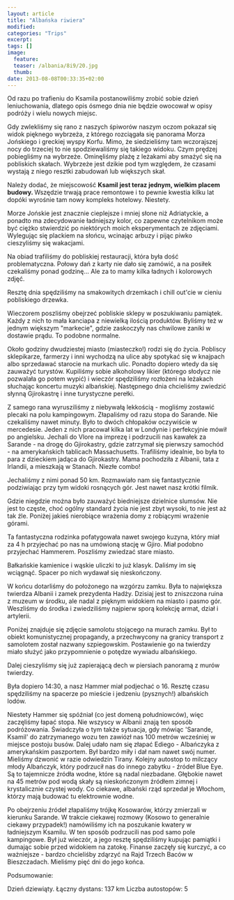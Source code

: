 ```yaml
---
layout: article
title: "Albańska riwiera"
modified:
categories: "Trips"
excerpt:
tags: []
image:
  feature:
  teaser: /albania/8i9/20.jpg
  thumb:
date: 2013-08-08T00:33:35+02:00
---
```


Od razu po trafieniu do Ksamila postanowiliśmy zrobić sobie dzień leniuchowania, dlatego opis ósmego dnia nie będzie owocował w opisy podróży i wielu nowych miejsc.

Gdy zwlekliśmy się rano z naszych śpiworów naszym oczom pokazał się widok pięknego wybrzeża, z którego rozciągała się panorama Morza Jońskiego i greckiej wyspy Korfu. Mimo, że siedzieliśmy tam wczorajszej nocy do trzeciej to nie spodziewaliśmy się takiego widoku. Czym prędzej pobiegliśmy na wybrzeże. Ominęliśmy plażę z leżakami aby smażyć się na pobliskich skałach. Wybrzeże jest dzikie pod tym względem, że czasami wystają z niego resztki zabudowań lub większych skał.

Należy dodać, że miejscowość <b>Ksamil jest teraz jednym, wielkim placem budowy. </b>Wszędzie trwają prace remontowe i to pewnie kwestia kilku lat dopóki wyrośnie tam nowy kompleks hotelowy. Niestety.

Morze Jońskie jest znacznie cieplejsze i mniej słone niż Adriatyckie, a ponadto ma zdecydowanie ładniejszy kolor, co zapewne czytelnikom może być ciężko stwierdzić po niektórych moich eksperymentach ze zdjęciami. Wylegując się plackiem na słońcu, wcinając arbuzy i pijąc piwko cieszyliśmy się wakacjami.

Na obiad trafiliśmy do pobliskiej restauracji, która była dość problematyczna. Połowy dań z karty nie dało się zamówić, a na posiłek czekaliśmy ponad godzinę... Ale za to mamy kilka ładnych i kolorowych zdjęć.




Resztę dnia spędziliśmy na smakowitych drzemkach i chill out'cie w cieniu pobliskiego drzewka.




Wieczorem poszliśmy obejrzeć pobliskie sklepy w poszukiwaniu pamiątek. Każdy z nich to mała kanciapa z niewielką ilością produktów. Byliśmy też w jednym większym "markecie", gdzie zaskoczyły nas chwilowe zaniki w dostawie prądu. To podobne normalne.

Około godziny dwudziestej miasto (miasteczko!) rodzi się do życia. Pobliscy sklepikarze, farmerzy i inni wychodzą na ulice aby spotykać się w knajpach albo sprzedawać starocie na murkach ulic. Ponadto dopiero wtedy da się zauważyć turystów. Kupiliśmy sobie alkoholowy likier (którego słodycz nie pozwalała go potem wypić) i wieczór spędziliśmy rozłożeni na leżakach słuchając koncertu muzyki albańskiej. Następnego dnia chcieliśmy zwiedzić słynną Gjirokastrę i inne turystyczne perełki.

Z samego rana wyrusziliśmy z niebywałą lekkością - mogliśmy zostawić plecaki na polu kampingowym. Złapaliśmy od razu stopa do Sarande. Nie czekaliśmy nawet minuty. Było to dwóch chłopaków oczywiście w mercedesie. Jeden z nich pracował kilka lat w Londynie i perfekcyjnie mówił po angielsku. Jechali do Vlore na imprezę i podrzucili nas kawałek za Sarande - na drogę do Gjirokastry, gdzie zatrzymał się pierwszy samochód - na amerykańskich tablicach Massachusetts. Trafiliśmy idealnie, bo była to para z dzieckiem jadąca do Gjirokastry. Mama pochodziła z Albanii, tata z Irlandii, a mieszkają w Stanach. Niezłe combo!

Jechaliśmy z nimi ponad 50 km. Rozmawiało nam się fantastycznie podziwiając przy tym widoki rosnących gór. Jest nawet nasz krótki filmik.



Gdzie niegdzie można było zauważyć biedniejsze dzielnice slumsów. Nie jest to częste, choć ogólny standard życia nie jest zbyt wysoki, to nie jest aż tak źle. Poniżej jakieś nierobiące wrażenia domy z robiącymi wrażenie górami.


Ta fantastyczna rodzinka pofatygowała nawet swojego kuzyna, który miał za 4 h przyjechać po nas na umówioną stację w Gjiro. Miał podobno przyjechać Hammerem. Poszliśmy zwiedzać stare miasto.

Bałkańskie kamienice i wąskie uliczki to już klasyk. Daliśmy im się wciągnąć. Spacer po nich wydawał się nieskończony.





W końcu dotarliśmy do położonego na wzgórzu zamku. Była to największa twierdza Albanii i zamek prezydenta Hadży. Dzisiaj jest to zniszczona ruina z muzeum w środku, ale nadal z pięknym widokiem na miasto i pasmo gór. Weszliśmy do środka i zwiedziliśmy najpierw sporą kolekcję armat, dział i artylerii.



Poniżej znajduje się zdjęcie samolotu stojącego na murach zamku. Był to obiekt komunistycznej propagandy, a przechwycony na granicy transport z samolotem został nazwany szpiegowskim. Postawienie go na twierdzy miało służyć jako przypomnienie o potędze wywiadu albańskiego.


Dalej cieszyliśmy się już zapierającą dech w piersiach panoramą z murów twierdzy.





Była dopiero 14:30, a nasz Hammer miał podjechać o 16. Resztę czasu spędziliśmy na spacerze po mieście i jedzeniu (pysznych!) albańskich lodów.



Niestety Hammer się spóźniał (co jest domeną południowców), więc zaczęliśmy łapać stopa. Nie wszyscy w Albanii znają ten sposób podróżowania. Świadczyła o tym także sytuacja, gdy mówiąc 'Sarande, Ksamil' do zatrzymanego wozu ten zawiózł nas 100 metrów wcześniej w miejsce postoju busów. Dalej udało nam się złapać Ediego - Albańczyka z amerykańskim paszportem. Był bardzo miły i dał nam nawet swój numer. Mieliśmy dzwonić w razie odwiedzin Tirany. Kolejny autostop to milczący młody Albańczyk, który podrzucił nas do innego zabytku - źródeł Blue Eye. Są to tajemnicze źródła wodne, które są nadal niezbadane. Głębokie nawet na 45 metrów pod wodą skały są nieskończonym źródłem zimnej i krystalicznie czystej wody. Co ciekawe, albański rząd sprzedał je Włochom, którzy mają budować tu elektrownie wodne.




Po obejrzeniu źródeł złapaliśmy trójkę Kosowarów, którzy zmierzali w kierunku Sarande. W trakcie ciekawej rozmowy (Kosowo to generalnie ciekawy przypadek!) namówiliśmy ich na poszukanie kwatery w ładniejszym Ksamilu. W ten sposób podrzucili nas pod samo pole kampingowe. Był już wieczór, a jego resztę spędziliśmy kupując pamiątki i dumając sobie przed widokiem na zatokę. Finanse zaczęły się kurczyć, a co ważniejsze - bardzo chcieliśby zdąrzyć na Rajd Trzech Baców w Bieszczadach. Mieliśmy pięć dni do jego końca.




Podsumowanie:

Dzień dziewiąty.
Łączny dystans: 137 km
Liczba autostopów: 5